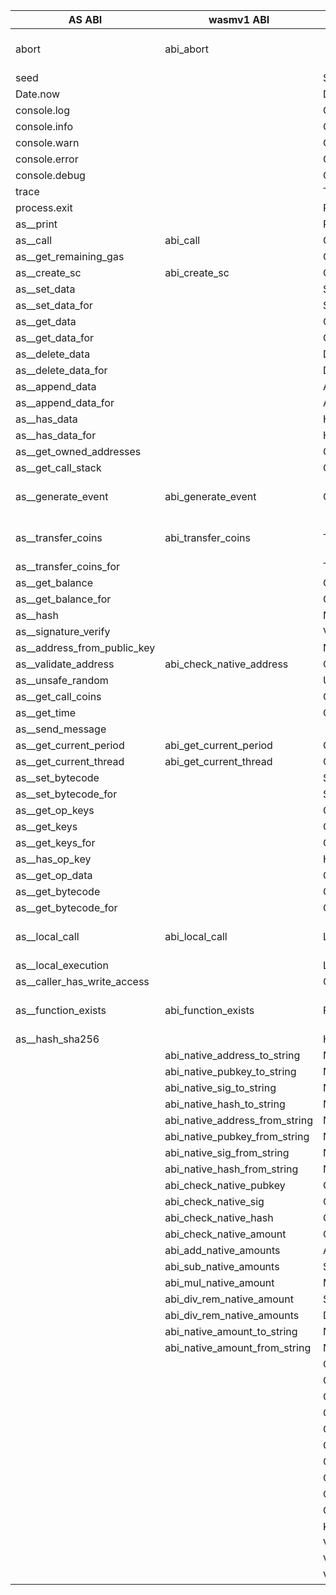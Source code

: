 | AS ABI                      | wasmv1 ABI                     | proto                               | comment             |
| --------------------------- | ------------------------------ | ----------------------------------- | ------------------- |
| abort                       | abi_abort                      |                                     | working need update |
| seed                        |                                | SeedResult                          |                     |
| Date.now                    |                                | DateNowResult                       |                     |
| console.log                 |                                | ConsolePutResult                    |                     |
| console.info                |                                | ConsolePutResult                    |                     |
| console.warn                |                                | ConsolePutResult                    |                     |
| console.error               |                                | ConsolePutResult                    |                     |
| console.debug               |                                | ConsolePutResult                    |                     |
| trace                       |                                | TraceResult                         |                     |
| process.exit                |                                | ProcessExitResult                   |                     |
| as__print                   |                                | PrintResult                         |                     |
| as__call                    | abi_call                       | CallResponse                        |                     |
| as__get_remaining_gas       |                                | GetRemainingGasResult               |                     |
| as__create_sc               | abi_create_sc                  | CreateSCResult                      |                     |
| as__set_data                |                                | SetDataResult                       |                     |
| as__set_data_for            |                                | SetDataForResult                    |                     |
| as__get_data                |                                | GetDataResult                       |                     |
| as__get_data_for            |                                | GetDataForResult                    |                     |
| as__delete_data             |                                | DeleteDataResult                    |                     |
| as__delete_data_for         |                                | DeleteDataForResult                 |                     |
| as__append_data             |                                | AppendDataResult                    |                     |
| as__append_data_for         |                                | AppendDataForResult                 |                     |
| as__has_data                |                                | HasDataResult                       |                     |
| as__has_data_for            |                                | HasDataForResult                    |                     |
| as__get_owned_addresses     |                                | GetOwnedAddressesResult             |                     |
| as__get_call_stack          |                                | GetCallStackResult                  |                     |
| as__generate_event          | abi_generate_event             | GenerateEventResult                 | working need update |
| as__transfer_coins          | abi_transfer_coins             | TransferCoinsResult                 | working need update |
| as__transfer_coins_for      |                                | TransferCoinsForResult              |                     |
| as__get_balance             |                                | GetBalanceResult                    |                     |
| as__get_balance_for         |                                | GetBalanceForResult                 |                     |
| as__hash                    |                                | NativeHashResult                    |                     |
| as__signature_verify        |                                | VerifyNativeSigResult               |                     |
| as__address_from_public_key |                                | NativeAddressFromNativePubKeyResult |                     |
| as__validate_address        | abi_check_native_address       | CheckNativeAddressResult            |                     |
| as__unsafe_random           |                                | UnsafeRandomResult                  |                     |
| as__get_call_coins          |                                | GetCallCoinsResult                  |                     |
| as__get_time                |                                | GetNativeTimeResult                 |                     |
| as__send_message            |                                |                                     |                     |
| as__get_current_period      | abi_get_current_period         | GetCurrentPeriodResult              |                     |
| as__get_current_thread      | abi_get_current_thread         | GetCurrentThreadResult              |                     |
| as__set_bytecode            |                                | SetBytecodeResult                   |                     |
| as__set_bytecode_for        |                                | SetBytecodeForResult                |                     |
| as__get_op_keys             |                                | GetOpKeysResult                     |                     |
| as__get_keys                |                                | GetKeysResult                       |                     |
| as__get_keys_for            |                                | GetKeysForResult                    |                     |
| as__has_op_key              |                                | HasOpKeyResult                      |                     |
| as__get_op_data             |                                | GetOpDataResult                     |                     |
| as__get_bytecode            |                                | GetBytecodeResult                   |                     |
| as__get_bytecode_for        |                                | GetBytecodeForResult                |                     |
| as__local_call              | abi_local_call                 | LocalCallResponse                   | working need update |
| as__local_execution         |                                | LocalExecutionResponse              |                     |
| as__caller_has_write_access |                                | CallerHasWriteAccessResult          |                     |
| as__function_exists         | abi_function_exists            | FunctionExistsResult                | working need update |
| as__hash_sha256             |                                | HashSha256Result                    |                     |
|                             | abi_native_address_to_string   | NativeAddressToStringResult         |                     |
|                             | abi_native_pubkey_to_string    | NativePubKeyToStringResult          |                     |
|                             | abi_native_sig_to_string       | NativeSigToStringResult             |                     |
|                             | abi_native_hash_to_string      | NativeHashToStringResult            |                     |
|                             | abi_native_address_from_string | NativeAddressFromStringResult       |                     |
|                             | abi_native_pubkey_from_string  | NativePubKeyFromStringResult        |                     |
|                             | abi_native_sig_from_string     | NativeSigFromStringResult           |                     |
|                             | abi_native_hash_from_string    | NativeHashFromStringResult          |                     |
|                             | abi_check_native_pubkey        | CheckNativePubKeyResult             |                     |
|                             | abi_check_native_sig           | CheckNativeSigResult                |                     |
|                             | abi_check_native_hash          | CheckNativeHashResult               |                     |
|                             | abi_check_native_amount        | CheckNativeAmountResult             |                     |
|                             | abi_add_native_amounts         | AddNativeAmountsResult              |                     |
|                             | abi_sub_native_amounts         | SubNativeAmountsResult              |                     |
|                             | abi_mul_native_amount          | MulNativeAmountResult               |                     |
|                             | abi_div_rem_native_amount      | ScalarDivRemNativeAmountResult      |                     |
|                             | abi_div_rem_native_amounts     | DivRemNativeAmountResult            |                     |
|                             | abi_native_amount_to_string    | NativeAmountToStringResult          |                     |
|                             | abi_native_amount_from_string  | NativeAmountFromStringResult        |                     |
|                             |                                | CheckedAddNativeTimeResult          |                     |
|                             |                                | CheckedSubNativeTimeResult          |                     |
|                             |                                | CheckedMulNativeTimeResult          |                     |
|                             |                                | CheckedScalarDivRemNativeTimeResult |                     |
|                             |                                | CheckedDivRemNativeTimeResult       |                     |
|                             |                                | CompareNativeTimeResult             |                     |
|                             |                                | CompareNativeAddressResult          |                     |
|                             |                                | CompareNativePubKeyResult           |                     |
|                             |                                | CompareNativeSigResult              |                     |
|                             |                                | CompareNativeAmountResult           |                     |
|                             |                                | Keccak256Result                     |                     |
|                             |                                | VerifyEvmSigResult                  |                     |
|                             |                                | VerifyBlsSingleSigResult            |                     |
|                             |                                | VerifyBlsMultiSigResult             |                     |
